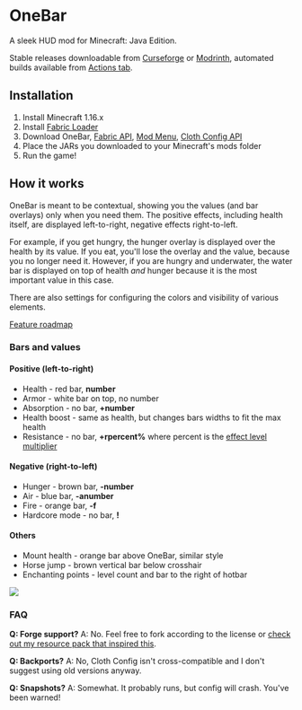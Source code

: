 # OneBar

A sleek HUD mod for Minecraft: Java Edition. 

Stable releases downloadable from [Curseforge](https://www.curseforge.com/minecraft/mc-mods/onebar) or [Modrinth](https://modrinth.com/mod/OneBar), automated builds available from [Actions tab](https://github.com/Madis0/OneBar/actions).

## Installation

1. Install Minecraft 1.16.x
2. Install [Fabric Loader](https://fabricmc.net/use/)
3. Download OneBar, [Fabric API](https://www.curseforge.com/minecraft/mc-mods/fabric-api), [Mod Menu](https://www.curseforge.com/minecraft/mc-mods/modmenu), [Cloth Config API](https://www.curseforge.com/minecraft/mc-mods/cloth-config)
4. Place the JARs you downloaded to your Minecraft's mods folder
5. Run the game!

## How it works

OneBar is meant to be contextual, showing you the values (and bar overlays) only when you need them. The positive effects, including health itself, are displayed left-to-right, negative effects right-to-left. 

For example, if you get hungry, the hunger overlay is displayed over the health by its value. If you eat, you'll lose the overlay and the value, because you no longer need it. However, if you are hungry and underwater, the water bar is displayed on top of health _and_ hunger because it is the most important value in this case.

There are also settings for configuring the colors and visibility of various elements.

[Feature roadmap](https://github.com/Madis0/OneBar/projects)

### Bars and values

#### Positive (left-to-right)

* Health - red bar, **number**
* Armor - white bar on top, no number
* Absorption - no bar, **+number**
* Health boost - same as health, but changes bars widths to fit the max health
* Resistance - no bar, **+rpercent%** where percent is the [effect level multiplier](https://minecraft.gamepedia.com/Resistance#Effect)

#### Negative (right-to-left)

* Hunger - brown bar, **-number**
* Air - blue bar, **-anumber**
* Fire - orange bar, **-f**
* Hardcore mode - no bar, **!**

#### Others

* Mount health - orange bar above OneBar, similar style
* Horse jump - brown vertical bar below crosshair
* Enchanting points - level count and bar to the right of hotbar 

![](https://i.ibb.co/Jcs3ys8/2021-02-19-20-01-43.png)

### FAQ

**Q: Forge support?**
A: No. Feel free to fork according to the license or [check out my resource pack that inspired this](https://www.curseforge.com/minecraft/texture-packs/material-design-hud).

**Q: Backports?**
A: No, Cloth Config isn't cross-compatible and I don't suggest using old versions anyway.

**Q: Snapshots?**
A: Somewhat. It probably runs, but config will crash. You've been warned!
